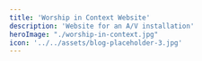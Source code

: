 ```yaml
---
title: 'Worship in Context Website'
description: 'Website for an A/V installation'
heroImage: "./worship-in-context.jpg"
icon: '../../assets/blog-placeholder-3.jpg'
---
```


